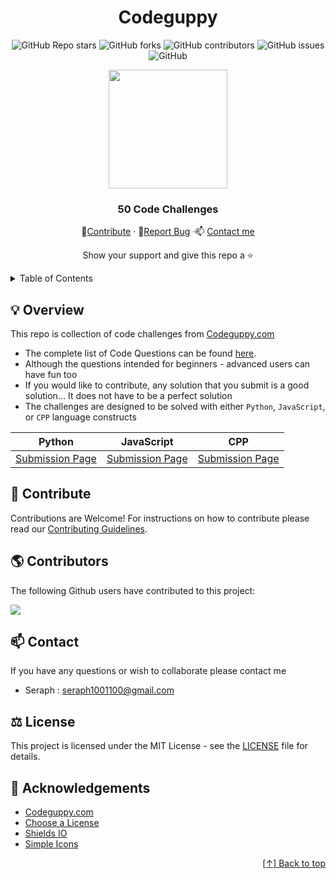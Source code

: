 <div id="header" align="center">

# Codeguppy

![GitHub Repo stars](https://img.shields.io/github/stars/seraph776/Codeguppy-50-Code-Challenges?style=for-the-badge)
![GitHub forks](https://img.shields.io/github/forks/seraph776/Codeguppy-50-Code-Challenges?style=for-the-badge)
![GitHub contributors](https://img.shields.io/github/contributors/seraph776/Codeguppy-50-Code-Challenges?color=blue&style=for-the-badge)
![GitHub issues](https://img.shields.io/github/issues-raw/seraph776/Codeguppy-50-Code-Challenges?color=yellow&style=for-the-badge)
![GitHub](https://img.shields.io/github/license/seraph776/Codeguppy-50-Code-Challenges?style=for-the-badge)
  

<img src="https://user-images.githubusercontent.com/72005563/156072951-d44072ac-2220-4cf0-be2d-7387a5fa9c6b.png" width="190">
  

  
### 50 Code Challenges  
  
🎁[Contribute](https://github.com/seraph776/Codeguppy50CodeChallenges/blob/main/docs/CONTRIBUTING.md) · 🐛[Report Bug](https://github.com/seraph776/Codeguppy-50-Code-Challenges/issues) ·📫 [Contact me](https://github.com/seraph776/Codeguppy-50-Code-Challenges#contact)  
 
Show your support and give this repo a ⭐ 

  
</div>


<div id="content">
<details>
  <summary> Table of Contents </summary>  
  
1. [Overview](https://github.com/seraph776/Codeguppy-50-Code-Challenges#overview)
2. [Contribute](https://github.com/seraph776/Codeguppy-50-Code-Challenges#contribute)
3. [Contributors](https://github.com/seraph776/Codeguppy-50-Code-Challenges#contributors)  
4. [Contact](https://github.com/seraph776/Codeguppy-50-Code-Challenges#contact)
5. [License](https://github.com/seraph776/Codeguppy-50-Code-Challenges#license)
6. [Acknowledgements](https://github.com/seraph776/Codeguppy-50-Code-Challenges#acknowledgements)
   
</details>

</div>  


<h2 id="overview"> 💡 Overview </h2>

This repo is collection of code challenges from [Codeguppy.com ](https://codeguppy.com/)

- The complete list of Code Questions can be found [here](https://github.com/seraph776/Codeguppy50CodeChallenges/blob/main/docs/QUESTIONS.md).  
- Although the questions intended for beginners - advanced users can have fun too
- If you would like to contribute, any solution that you submit is a good solution... It does not have to be a perfect solution
- The challenges are designed to be solved with either `Python`, `JavaScript`, or `CPP` language constructs


| Python      | JavaScript  | CPP          |
|     :---:   |    :----:   |     :---:    |
| [Submission Page](https://github.com/seraph776/Codeguppy-50-Code-Challenges/tree/main/Python)   | [Submission Page](https://github.com/seraph776/Codeguppy-50-Code-Challenges/tree/main/JavaScript) |[Submission Page](https://github.com/seraph776/Codeguppy-50-Code-Challenges/tree/main/CPP)     |



<h2 id="contribute">  🎁 Contribute </h2>

Contributions are Welcome! For instructions on how to contribute please read our [Contributing Guidelines](https://github.com/seraph776/Codeguppy50CodeChallenges/blob/main/docs/CONTRIBUTING.md).




<h2 id="contributors">  🌎 Contributors </h2>

 The following Github users have contributed to this project: 

<a href="https://github.com/seraph776/Codeguppy-50-Code-Challenges/graphs/contributors">
  <img src="https://contrib.rocks/image?repo=seraph776/Codeguppy-50-Code-Challenges" />
</a>


<h2 id="contact"> 📫 Contact </h2>

If you have any questions or wish to collaborate please contact me

- Seraph : seraph1001100@gmail.com


<h2 id="license">  ⚖️ License</h2>

This project is licensed under the MIT License - see the [LICENSE](https://github.com/seraph776/Codeguppy-50-Code-Challenges/blob/main/LICENSE) file for details.


<h2 id="acknowledgements">  📢 Acknowledgements </h2>

- [Codeguppy.com](https://codeguppy.com/)
- [Choose a License](https://choosealicense.com/licenses/mit/)
- [Shields IO](https://shields.io/)
- [Simple Icons](https://cdn.jsdelivr.net/npm/simple-icons@3.0.1/)


<div align="right">

[[↑] Back to top](https://github.com/seraph776/Codeguppy-50-Code-Challenges#header)

</div> 
